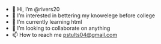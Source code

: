 - 👋 Hi, I’m @rivers20
- 👀 I’m interested in bettering my knowelege before college 
- 🌱 I’m currently learning html
- 💞️ I’m looking to collaborate on anything
- 📫 How to reach me pstults04@gmail.com

<!---
rivers20/rivers20 is a ✨ special ✨ repository because its `README.md` (this file) appears on your GitHub profile.
You can click the Preview link to take a look at your changes.
--->
